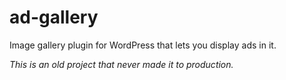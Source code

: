 ad-gallery
==========

Image gallery plugin for WordPress that lets you display ads in it.

*This is an old project that never made it to production.*
